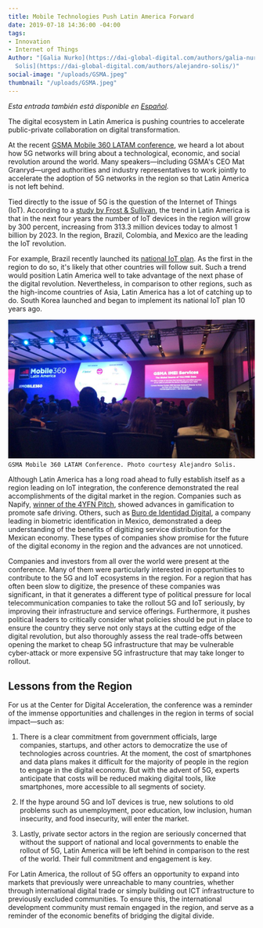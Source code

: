 ```yaml
---
title: Mobile Technologies Push Latin America Forward
date: 2019-07-18 14:36:00 -04:00
tags:
- Innovation
- Internet of Things
Author: "[Galia Nurko](https://dai-global-digital.com/authors/galia-nurko/) and [Alejandro
  Solis](https://dai-global-digital.com/authors/alejandro-solis/)"
social-image: "/uploads/GSMA.jpeg"
thumbnail: "/uploads/GSMA.jpeg"
---
```


*Esta entrada también está disponible en [Español](dai-global-digital.com/las-tecnologias-moviles-empujan-a-america-latina-hacia-adelante.html).*

The digital ecosystem in Latin America is pushing countries to accelerate public-private collaboration on digital transformation.

At the recent [GSMA Mobile 360 LATAM conference](https://www.mobile360series.com/latin-america/agenda/), we heard a lot about how 5G networks will bring about a technological, economic, and social revolution around the world. Many speakers—including GSMA's CEO Mat Granryd—urged authorities and industry representatives to work jointly to accelerate the adoption of 5G networks in the region so that Latin America is not left behind.

<!--more-->

Tied directly to the issue of 5G is the question of the Internet of Things (IoT). According to a [study by Frost & Sullivan](https://www.principalglobal.com/knowledge/insights/5g-latin-america-a-regions-global-competitiveness-stake), the trend in Latin America is that in the next four years the number of IoT devices in the region will grow by 300 percent, increasing from 313.3 million devices today to almost 1 billion by 2023. In the region, Brazil, Colombia, and Mexico are the leading the IoT revolution.

For example, Brazil recently launched its [national IoT plan](https://dig.watch/updates/brazil-launch-national-iot-plan). As the first in the region to do so, it's likely that other countries will follow suit. Such a trend would position Latin America well to take advantage of the next phase of the digital revolution. Nevertheless, in comparison to other regions, such as the high-income countries of Asia, Latin America has a lot of catching up to do. South Korea launched and began to implement its national IoT plan 10 years ago.

![GSMA.jpeg](/uploads/GSMA.jpeg)`GSMA Mobile 360 LATAM Conference. Photo courtesy Alejandro Solis.`

Although Latin America has a long road ahead to fully establish itself as a region leading on IoT integration, the conference demonstrated the real accomplishments of the digital market in the region. Companies such as Napify, [winner of the 4YFN Pitch](https://elempresario.mx/emprendedores/napify-startup-que-premia-no-usar-tu-celular-gana-concurso-regional), showed advances in gamification to promote safe driving. Others, such as [Buro de Identidad Digital](https://www.buroidentidad.com/), a company leading in biometric identification in Mexico, demonstrated a deep understanding of the benefits of digitizing service distribution for the Mexican economy. These types of companies show promise for the future of the digital economy in the region and the advances are not unnoticed.

Companies and investors from all over the world were present at the conference. Many of them were particularly interested in opportunities to contribute to the 5G and IoT ecosystems in the region. For a region that has often been slow to digitize, the presence of these companies was significant, in that it generates a different type of political pressure for local telecommunication companies to take the rollout 5G and IoT seriously, by improving their infrastructure and service offerings. Furthermore, it pushes political leaders to critically consider what policies should be put in place to ensure the country they serve not only stays at the cutting edge of the digital revolution, but also thoroughly assess  the real trade-offs between opening the market to cheap 5G infrastructure that may be vulnerable cyber-attack or more expensive 5G infrastructure that may take longer to rollout.

## Lessons from the Region

For us at the Center for Digital Acceleration, the conference was a reminder of the immense opportunities and challenges in the region in terms of social impact—such as:

1. There is a clear commitment from government officials, large companies, startups, and other actors to democratize the use of technologies across countries. At the moment, the cost of smartphones and data plans makes it difficult for the majority of people in the region to engage in the digital economy. But with the advent of 5G, experts anticipate that costs will be reduced making digital tools, like smartphones, more accessible to all segments of society.

2. If the hype around 5G and IoT devices is true, new solutions to old problems such as unemployment, poor education, low inclusion, human insecurity, and food insecurity, will enter the market.

3. Lastly, private sector actors in the region are seriously concerned that without the support of national and local governments to enable the rollout of 5G, Latin America will be left behind in comparison to the rest of the world. Their full commitment and engagement is key.

For Latin America, the rollout of 5G offers an opportunity to expand into markets that previously were unreachable to many countries, whether through international digital trade or simply building out ICT infrastructure to previously excluded communities. To ensure this, the international development community must remain engaged in the region, and serve as a reminder of the economic benefits of bridging the digital divide.